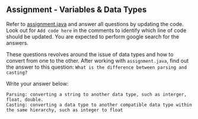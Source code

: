 ## Assignment - Variables & Data Types

Refer to [assignment.java](./assignment/assignment.java) and answer all questions by updating the code. Look out for `Add code here` in the comments to identify which line of code should be updated. You are expected to perform google search for the answers.

These questions revolves around the issue of data types and how to convert from one to the other. After working with `assignment.java`, find out the answer to this question: `What is the difference between parsing and casting?`

Write your answer below:

```
Parsing: converting a string to another data type, such as interger, float, double.
Casting: converting a data type to another compatible data type within the same hierarchy, such as integer to float
```
